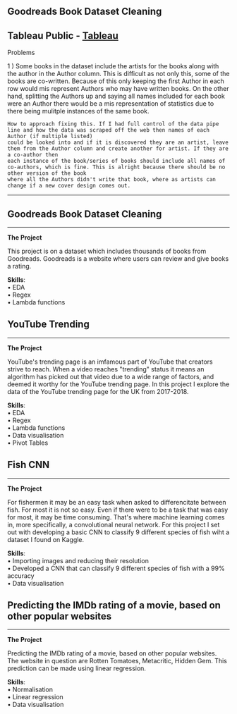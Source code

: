 ## **Goodreads Book Dataset Cleaning**

Tableau Public - [Tableau](https://public.tableau.com/app/profile/james.nagel/viz/BookInformation/Dashboard1)
------------------------------------------------
Problems

1 ) Some books in the dataset include the artists for the books along with the author in the Author column. 
    This is difficult as not only this, some of the books are co-written.
    Because of this only keeping the first Author in each row would mis represent Authors who may have written books. On the other hand, splitting the Authors
    up and saying all names included for each book were an Author there would be a mis representation of statistics due to there being mulitple instances of 
    the same book.
    
    How to approach fixing this. If I had full control of the data pipe line and how the data was scraped off the web then names of each Author (if multiple listed)
    could be looked into and if it is discovered they are an artist, leave them from the Author column and create another for artist. If they are a co-author then
    each instance of the book/series of books should include all names of co-authors, which is fine. This is alright because there should be no other version of the book
    where all the Authors didn't write that book, where as artists can change if a new cover design comes out.


-------------------------------------------------
## **Goodreads Book Dataset Cleaning**
------------------------------------------------
**The Project**

This project is on a dataset which includes thousands of books from Goodreads.
Goodreads is a website where users can review and give books a rating.

**Skills**: \
• EDA \
• Regex \
• Lambda functions 

## **YouTube Trending**
------------------------------------------------

**The Project**

YouTube's trending page is an imfamous part of YouTube that creators strive to reach.
When a video reaches "trending" status it means an algorithm has picked out
that video due to a wide range of factors, and deemed it worthy for the YouTube
trending page. In this project I explore the data of the YouTube trending page
for the UK from 2017-2018.

**Skills**: \
• EDA \
• Regex \
• Lambda functions \
• Data visualisation \
• Pivot Tables

## **Fish CNN**
------------------------------------------------
**The Project**

For fishermen it may be an easy task when asked to differencitate between fish. For most it
is not so easy. Even if there were to be a task that was easy for most, it may be time consuming.
That's where machine learning comes in, more specifically, a convolutional neural network.
For this project I set out with developing a basic CNN to classify 9 different species of fish wiht
a dataset I found on Kaggle.

**Skills**: \
• Importing images and reducing their resolution \
• Developed a CNN that can classify 9 different species of fish with a 99% accuracy \
• Data visualisation

## **Predicting the IMDb rating of a movie, based on other popular websites**
----------------------------------------------------------
**The Project**

Predicting the IMDb rating of a movie, based on other popular websites. The website in question are
Rotten Tomatoes, Metacritic, Hidden Gem. This prediction can be made using linear regression.

**Skills**: \
• Normalisation \
• Linear regression \
• Data visualisation

